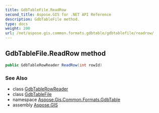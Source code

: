 ```yaml
---
title: GdbTableFile.ReadRow
second_title: Aspose.GIS for .NET API Reference
description: GdbTableFile method. 
type: docs
weight: 200
url: /net/aspose.gis.common.formats.gdbtable/gdbtablefile/readrow/
---
```

## GdbTableFile.ReadRow method

```csharp
public GdbTableRowReader ReadRow(int rowId)
```

### See Also

* class [GdbTableRowReader](../../gdbtablerowreader/)
* class [GdbTableFile](../)
* namespace [Aspose.Gis.Common.Formats.GdbTable](../../gdbtablefile/)
* assembly [Aspose.GIS](../../../)


